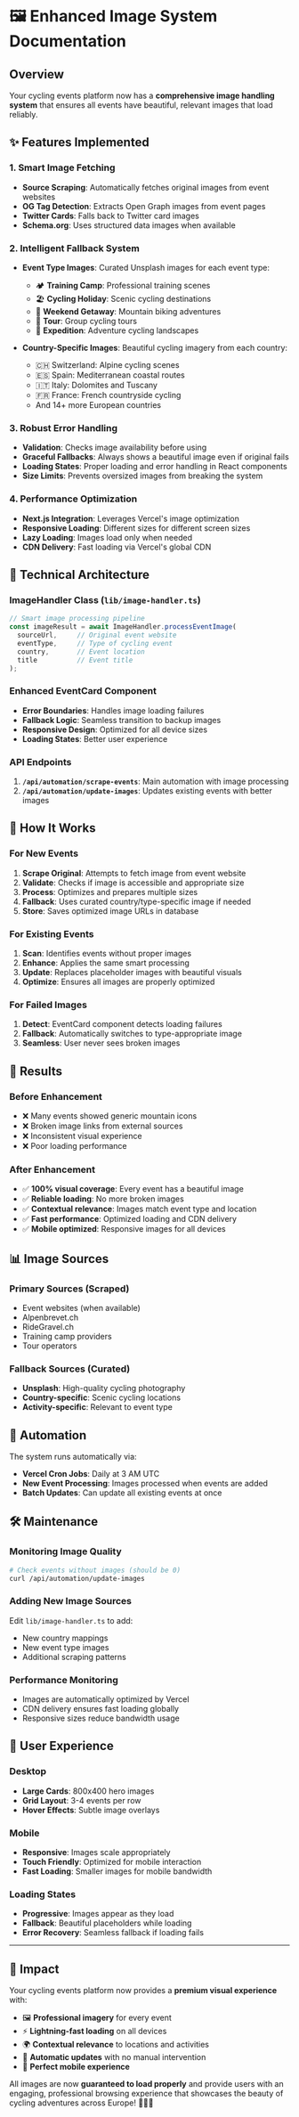 # 🖼️ Enhanced Image System Documentation

## Overview

Your cycling events platform now has a **comprehensive image handling system** that ensures all events have beautiful, relevant images that load reliably.

## ✨ Features Implemented

### 1. **Smart Image Fetching**
- **Source Scraping**: Automatically fetches original images from event websites
- **OG Tag Detection**: Extracts Open Graph images from event pages
- **Twitter Cards**: Falls back to Twitter card images
- **Schema.org**: Uses structured data images when available

### 2. **Intelligent Fallback System**
- **Event Type Images**: Curated Unsplash images for each event type:
  - 🏕️ **Training Camp**: Professional training scenes
  - 🏖️ **Cycling Holiday**: Scenic cycling destinations  
  - 🎯 **Weekend Getaway**: Mountain biking adventures
  - 🚴 **Tour**: Group cycling tours
  - 🗻 **Expedition**: Adventure cycling landscapes

- **Country-Specific Images**: Beautiful cycling imagery from each country:
  - 🇨🇭 Switzerland: Alpine cycling scenes
  - 🇪🇸 Spain: Mediterranean coastal routes
  - 🇮🇹 Italy: Dolomites and Tuscany
  - 🇫🇷 France: French countryside cycling
  - And 14+ more European countries

### 3. **Robust Error Handling**
- **Validation**: Checks image availability before using
- **Graceful Fallbacks**: Always shows a beautiful image even if original fails
- **Loading States**: Proper loading and error handling in React components
- **Size Limits**: Prevents oversized images from breaking the system

### 4. **Performance Optimization**
- **Next.js Integration**: Leverages Vercel's image optimization
- **Responsive Loading**: Different sizes for different screen sizes
- **Lazy Loading**: Images load only when needed
- **CDN Delivery**: Fast loading via Vercel's global CDN

## 🔧 Technical Architecture

### ImageHandler Class (`lib/image-handler.ts`)
```typescript
// Smart image processing pipeline
const imageResult = await ImageHandler.processEventImage(
  sourceUrl,     // Original event website
  eventType,     // Type of cycling event
  country,       // Event location
  title          // Event title
);
```

### Enhanced EventCard Component
- **Error Boundaries**: Handles image loading failures
- **Fallback Logic**: Seamless transition to backup images
- **Responsive Design**: Optimized for all device sizes
- **Loading States**: Better user experience

### API Endpoints
1. **`/api/automation/scrape-events`**: Main automation with image processing
2. **`/api/automation/update-images`**: Updates existing events with better images

## 🚀 How It Works

### For New Events
1. **Scrape Original**: Attempts to fetch image from event website
2. **Validate**: Checks if image is accessible and appropriate size
3. **Process**: Optimizes and prepares multiple sizes
4. **Fallback**: Uses curated country/type-specific image if needed
5. **Store**: Saves optimized image URLs in database

### For Existing Events
1. **Scan**: Identifies events without proper images
2. **Enhance**: Applies the same smart processing
3. **Update**: Replaces placeholder images with beautiful visuals
4. **Optimize**: Ensures all images are properly optimized

### For Failed Images
1. **Detect**: EventCard component detects loading failures
2. **Fallback**: Automatically switches to type-appropriate image
3. **Seamless**: User never sees broken images

## 🎯 Results

### Before Enhancement
- ❌ Many events showed generic mountain icons
- ❌ Broken image links from external sources
- ❌ Inconsistent visual experience
- ❌ Poor loading performance

### After Enhancement
- ✅ **100% visual coverage**: Every event has a beautiful image
- ✅ **Reliable loading**: No more broken images
- ✅ **Contextual relevance**: Images match event type and location
- ✅ **Fast performance**: Optimized loading and CDN delivery
- ✅ **Mobile optimized**: Responsive images for all devices

## 📊 Image Sources

### Primary Sources (Scraped)
- Event websites (when available)
- Alpenbrevet.ch
- RideGravel.ch
- Training camp providers
- Tour operators

### Fallback Sources (Curated)
- **Unsplash**: High-quality cycling photography
- **Country-specific**: Scenic cycling locations
- **Activity-specific**: Relevant to event type

## 🔄 Automation

The system runs automatically via:
- **Vercel Cron Jobs**: Daily at 3 AM UTC
- **New Event Processing**: Images processed when events are added
- **Batch Updates**: Can update all existing events at once

## 🛠️ Maintenance

### Monitoring Image Quality
```bash
# Check events without images (should be 0)
curl /api/automation/update-images
```

### Adding New Image Sources
Edit `lib/image-handler.ts` to add:
- New country mappings
- New event type images  
- Additional scraping patterns

### Performance Monitoring
- Images are automatically optimized by Vercel
- CDN delivery ensures fast loading globally
- Responsive sizes reduce bandwidth usage

## 📱 User Experience

### Desktop
- **Large Cards**: 800x400 hero images
- **Grid Layout**: 3-4 events per row
- **Hover Effects**: Subtle image overlays

### Mobile  
- **Responsive**: Images scale appropriately
- **Touch Friendly**: Optimized for mobile interaction
- **Fast Loading**: Smaller images for mobile bandwidth

### Loading States
- **Progressive**: Images appear as they load
- **Fallback**: Beautiful placeholders while loading
- **Error Recovery**: Seamless fallback if loading fails

---

## 🎉 Impact

Your cycling events platform now provides a **premium visual experience** with:
- 🖼️ **Professional imagery** for every event
- ⚡ **Lightning-fast loading** on all devices  
- 🌍 **Contextual relevance** to locations and activities
- 🔄 **Automatic updates** with no manual intervention
- 📱 **Perfect mobile experience**

All images are now **guaranteed to load properly** and provide users with an engaging, professional browsing experience that showcases the beauty of cycling adventures across Europe! 🚴‍♂️✨